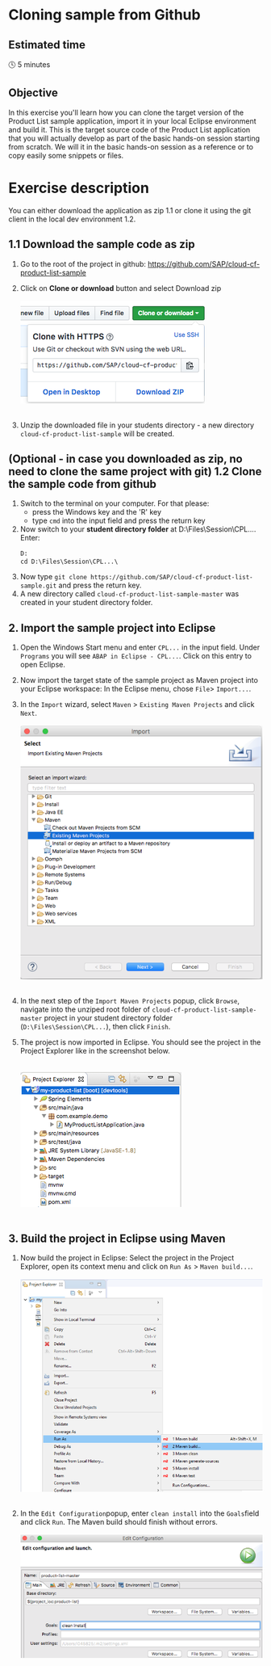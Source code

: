 # Cloning sample from Github

## Estimated time

:clock4: 5 minutes

## Objective

In this exercise you'll learn how you can clone the target version of the Product List sample application, import it in your local Eclipse environment and build it. This is the target source code of the Product List application that you will actually develop as part of the basic hands-on session starting from scratch. We will it in the basic hands-on session as a reference or to copy easily some snippets or files.

# Exercise description

You can either download the application as zip 1.1 or clone it using the git client in the local dev environment 1.2.

## 1.1 Download the sample code as zip
1. Go to the root of the project in github: https://github.com/SAP/cloud-cf-product-list-sample
2. Click on **Clone or download** button and select Download zip
<br><br>
![Download ZIP](/img/github_download_zip.png?raw=true)
<br><br>

3.  Unzip the downloaded file in your students directory - a new directory ```cloud-cf-product-list-sample``` will be created.


## (Optional - in case you downloaded as zip, no need to clone the same project with git) 1.2 Clone the sample code from github
1. Switch to the terminal on your computer. For that please:
	* press the Windows key and the 'R' key
	* type ```cmd``` into the input field and press the return key
2. Now switch to your **student directory folder** at D:\Files\Session\CPL...\. Enter:
   ```
   D:
   cd D:\Files\Session\CPL...\
   ```
3. Now type ```git clone https://github.com/SAP/cloud-cf-product-list-sample.git``` and press the return key.
4. A new directory called ```cloud-cf-product-list-sample-master``` was created in your student directory folder.


## 2. Import the sample project into Eclipse
1. Open the Windows Start menu and enter ```CPL...``` in the input field. Under ```Programs``` you will see ```ABAP in Eclipse - CPL...```. Click on this entry to open Eclipse.
2. Now import the target state of the sample project as Maven project into your Eclipse workspace: In the Eclipse menu, chose ```File```> ```Import...```.
3. In the ```Import``` wizard, select ```Maven``` > ```Existing Maven Projects``` and click ```Next```.
<br><br>
![Import Maven Project](/img/import_maven_project.png?raw=true)
<br><br>

4. In the next step of the ```Import Maven Projects``` popup, click ```Browse```, navigate into the unziped root folder of ```cloud-cf-product-list-sample-master``` project in your student directory folder (```D:\Files\Session\CPL...```), then click ```Finish```.
5. The project is now imported in Eclipse. You should see the project in the Project Explorer like in the screenshot below.  
<br><br>
![Import Maven Project](/img/imported_project_eclipse.png?raw=true)
<br><br>

## 3. Build the project in Eclipse using Maven  

1. Now build the project in Eclipse: Select the project in the Project Explorer, open its context menu and click on ```Run As``` > ```Maven build...```.
<br><br>
![Import Maven Project](/img/run_maven_build.png?raw=true)
<br><br>

2. In the ```Edit Configuration```popup, enter ```clean install``` into the ```Goals```field and click ```Run```. The Maven build should finish without errors.
<br><br>
![Import Maven Project](/img/maven_clean_install.png?raw=true)
<br><br>
